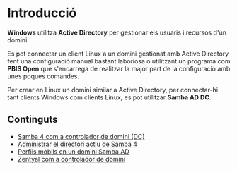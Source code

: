 # Introducció

**Windows** utilitza **Active Directory** per gestionar els usuaris i recursos d'un domini.

Es pot connectar un client Linux a un domini gestionat amb Active Directory fent una configuració manual bastant laboriosa o utilitzant un programa com **PBIS Open** que s'encarrega de realitzar la major part de la configuració amb unes poques comandes.

Per crear en Linux un domini similar a Active Directory, per connectar-hi tant clients Windows com clients Linux, es pot utilitzar **Samba AD DC**.

## Continguts

* [Samba 4 com a controlador de domini (DC)](UF4/controlador-domini-samba.md)
* [Administrar el directori actiu de Samba 4](UF4/administrar-sambaAD.md)
* [Perfils mòbils en un domini Samba AD](perfils-mobils-sambaAD.md)
* [Zentyal com a controlador de domini](UF4/zentyal.md)












